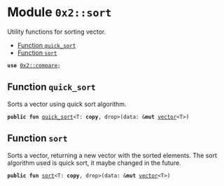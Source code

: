 
<a name="0x2_sort"></a>

# Module `0x2::sort`

Utility functions for sorting vector.


-  [Function `quick_sort`](#0x2_sort_quick_sort)
-  [Function `sort`](#0x2_sort_sort)


<pre><code><b>use</b> <a href="compare.md#0x2_compare">0x2::compare</a>;
</code></pre>



<a name="0x2_sort_quick_sort"></a>

## Function `quick_sort`

Sorts a vector using quick sort algorithm.


<pre><code><b>public</b> <b>fun</b> <a href="sort.md#0x2_sort_quick_sort">quick_sort</a>&lt;T: <b>copy</b>, drop&gt;(data: &<b>mut</b> <a href="">vector</a>&lt;T&gt;)
</code></pre>



<a name="0x2_sort_sort"></a>

## Function `sort`

Sorts a vector, returning a new vector with the sorted elements.
The sort algorithm used is quick sort, it maybe changed in the future.


<pre><code><b>public</b> <b>fun</b> <a href="sort.md#0x2_sort">sort</a>&lt;T: <b>copy</b>, drop&gt;(data: &<b>mut</b> <a href="">vector</a>&lt;T&gt;)
</code></pre>
